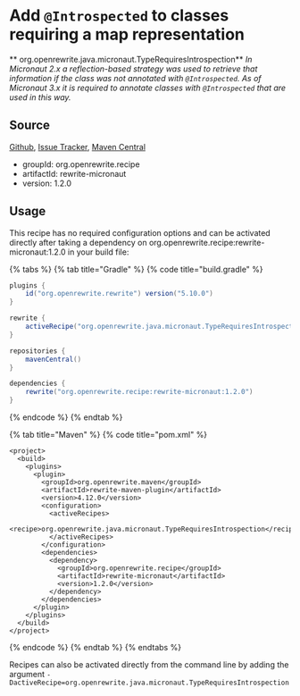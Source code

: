 # Add `@Introspected` to classes requiring a map representation

** org.openrewrite.java.micronaut.TypeRequiresIntrospection**
_In Micronaut 2.x a reflection-based strategy was used to retrieve that information if the class was not annotated with `@Introspected`. As of Micronaut 3.x it is required to annotate classes with `@Introspected` that are used in this way._

## Source

[Github](https://github.com/openrewrite/rewrite-micronaut), [Issue Tracker](https://github.com/openrewrite/rewrite-micronaut/issues), [Maven Central](https://search.maven.org/artifact/org.openrewrite.recipe/rewrite-micronaut/1.2.0/jar)

* groupId: org.openrewrite.recipe
* artifactId: rewrite-micronaut
* version: 1.2.0


## Usage

This recipe has no required configuration options and can be activated directly after taking a dependency on org.openrewrite.recipe:rewrite-micronaut:1.2.0 in your build file:

{% tabs %}
{% tab title="Gradle" %}
{% code title="build.gradle" %}
```groovy
plugins {
    id("org.openrewrite.rewrite") version("5.10.0")
}

rewrite {
    activeRecipe("org.openrewrite.java.micronaut.TypeRequiresIntrospection")
}

repositories {
    mavenCentral()
}

dependencies {
    rewrite("org.openrewrite.recipe:rewrite-micronaut:1.2.0")
}
```
{% endcode %}
{% endtab %}

{% tab title="Maven" %}
{% code title="pom.xml" %}
```markup
<project>
  <build>
    <plugins>
      <plugin>
        <groupId>org.openrewrite.maven</groupId>
        <artifactId>rewrite-maven-plugin</artifactId>
        <version>4.12.0</version>
        <configuration>
          <activeRecipes>
            <recipe>org.openrewrite.java.micronaut.TypeRequiresIntrospection</recipe>
          </activeRecipes>
        </configuration>
        <dependencies>
          <dependency>
            <groupId>org.openrewrite.recipe</groupId>
            <artifactId>rewrite-micronaut</artifactId>
            <version>1.2.0</version>
          </dependency>
        </dependencies>
      </plugin>
    </plugins>
  </build>
</project>
```
{% endcode %}
{% endtab %}
{% endtabs %}

Recipes can also be activated directly from the command line by adding the argument `-DactiveRecipe=org.openrewrite.java.micronaut.TypeRequiresIntrospection`
